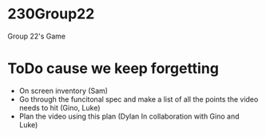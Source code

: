 # 230Group22
Group 22's Game

# ToDo cause we keep forgetting
- On screen inventory (Sam)
- Go through the funcitonal spec and make a list of all the points the video needs to hit (Gino, Luke)
- Plan the video using this plan (Dylan In collaboration with Gino and Luke)
